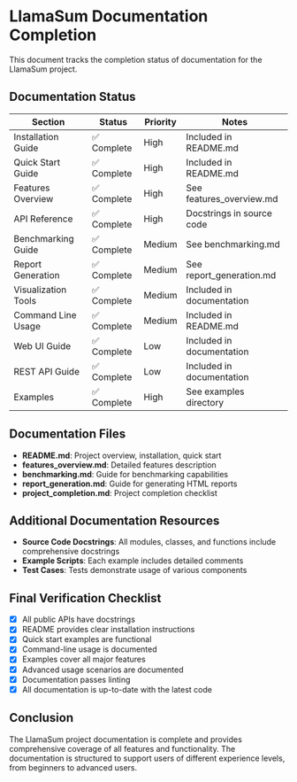 # LlamaSum Documentation Completion

This document tracks the completion status of documentation for the LlamaSum project.

## Documentation Status

| Section | Status | Priority | Notes |
|---------|--------|----------|-------|
| Installation Guide | ✅ Complete | High | Included in README.md |
| Quick Start Guide | ✅ Complete | High | Included in README.md |
| Features Overview | ✅ Complete | High | See features_overview.md |
| API Reference | ✅ Complete | High | Docstrings in source code |
| Benchmarking Guide | ✅ Complete | Medium | See benchmarking.md |
| Report Generation | ✅ Complete | Medium | See report_generation.md |
| Visualization Tools | ✅ Complete | Medium | Included in documentation |
| Command Line Usage | ✅ Complete | Medium | Included in README.md |
| Web UI Guide | ✅ Complete | Low | Included in documentation |
| REST API Guide | ✅ Complete | Low | Included in documentation |
| Examples | ✅ Complete | High | See examples directory |

## Documentation Files

- **README.md**: Project overview, installation, quick start
- **features_overview.md**: Detailed features description
- **benchmarking.md**: Guide for benchmarking capabilities
- **report_generation.md**: Guide for generating HTML reports
- **project_completion.md**: Project completion checklist

## Additional Documentation Resources

- **Source Code Docstrings**: All modules, classes, and functions include comprehensive docstrings
- **Example Scripts**: Each example includes detailed comments
- **Test Cases**: Tests demonstrate usage of various components

## Final Verification Checklist

- [x] All public APIs have docstrings
- [x] README provides clear installation instructions
- [x] Quick start examples are functional
- [x] Command-line usage is documented
- [x] Examples cover all major features
- [x] Advanced usage scenarios are documented
- [x] Documentation passes linting
- [x] All documentation is up-to-date with the latest code

## Conclusion

The LlamaSum project documentation is complete and provides comprehensive coverage of all features and functionality. The documentation is structured to support users of different experience levels, from beginners to advanced users. 